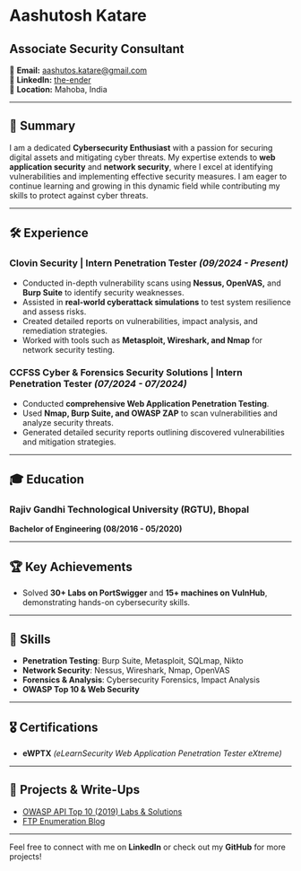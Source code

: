 # Aashutosh Katare

## Associate Security Consultant
  
📧 **Email:** aashutos.katare@gmail.com  
🔗 **LinkedIn:** [the-ender](https://www.linkedin.com/in/the-ender/)  
📍 **Location:** Mahoba, India  

---

## 🔹 Summary
I am a dedicated **Cybersecurity Enthusiast** with a passion for securing digital assets and mitigating cyber threats. My expertise extends to **web application security** and **network security**, where I excel at identifying vulnerabilities and implementing effective security measures. I am eager to continue learning and growing in this dynamic field while contributing my skills to protect against cyber threats.

---

## 🛠 Experience

### **Clovin Security | Intern Penetration Tester** *(09/2024 - Present)*
- Conducted in-depth vulnerability scans using **Nessus, OpenVAS,** and **Burp Suite** to identify security weaknesses.
- Assisted in **real-world cyberattack simulations** to test system resilience and assess risks.
- Created detailed reports on vulnerabilities, impact analysis, and remediation strategies.
- Worked with tools such as **Metasploit, Wireshark, and Nmap** for network security testing.

### **CCFSS Cyber & Forensics Security Solutions | Intern Penetration Tester** *(07/2024 - 07/2024)*
- Conducted **comprehensive Web Application Penetration Testing**.
- Used **Nmap, Burp Suite, and OWASP ZAP** to scan vulnerabilities and analyze security threats.
- Generated detailed security reports outlining discovered vulnerabilities and mitigation strategies.

---

## 🎓 Education

### **Rajiv Gandhi Technological University (RGTU), Bhopal**  
**Bachelor of Engineering (08/2016 - 05/2020)**

---

## 🏆 Key Achievements
- Solved **30+ Labs on PortSwigger** and **15+ machines on VulnHub**, demonstrating hands-on cybersecurity skills.

---

## 🔧 Skills
- **Penetration Testing**: Burp Suite, Metasploit, SQLmap, Nikto
- **Network Security**: Nessus, Wireshark, Nmap, OpenVAS
- **Forensics & Analysis**: Cybersecurity Forensics, Impact Analysis
- **OWASP Top 10 & Web Security**

---

## 🎖 Certifications
- **eWPTX** *(eLearnSecurity Web Application Penetration Tester eXtreme)*

---

## 📌 Projects & Write-Ups
- [OWASP API Top 10 (2019) Labs & Solutions](#)
- [FTP Enumeration Blog](#)

---

Feel free to connect with me on **LinkedIn** or check out my **GitHub** for more projects!

